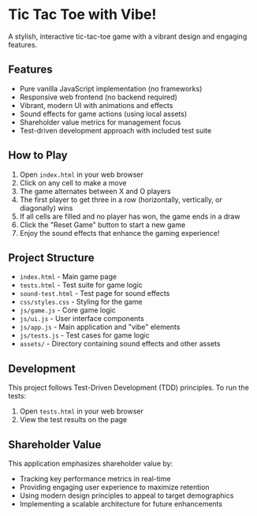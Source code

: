 # Tic Tac Toe with Vibe!

A stylish, interactive tic-tac-toe game with a vibrant design and engaging features.

## Features

- Pure vanilla JavaScript implementation (no frameworks)
- Responsive web frontend (no backend required)
- Vibrant, modern UI with animations and effects
- Sound effects for game actions (using local assets)
- Shareholder value metrics for management focus
- Test-driven development approach with included test suite

## How to Play

1. Open `index.html` in your web browser
2. Click on any cell to make a move
3. The game alternates between X and O players
4. The first player to get three in a row (horizontally, vertically, or diagonally) wins
5. If all cells are filled and no player has won, the game ends in a draw
6. Click the "Reset Game" button to start a new game
7. Enjoy the sound effects that enhance the gaming experience!

## Project Structure

- `index.html` - Main game page
- `tests.html` - Test suite for game logic
- `sound-test.html` - Test page for sound effects
- `css/styles.css` - Styling for the game
- `js/game.js` - Core game logic
- `js/ui.js` - User interface components
- `js/app.js` - Main application and "vibe" elements
- `js/tests.js` - Test cases for game logic
- `assets/` - Directory containing sound effects and other assets

## Development

This project follows Test-Driven Development (TDD) principles. To run the tests:

1. Open `tests.html` in your web browser
2. View the test results on the page

## Shareholder Value

This application emphasizes shareholder value by:

- Tracking key performance metrics in real-time
- Providing engaging user experience to maximize retention
- Using modern design principles to appeal to target demographics
- Implementing a scalable architecture for future enhancements
